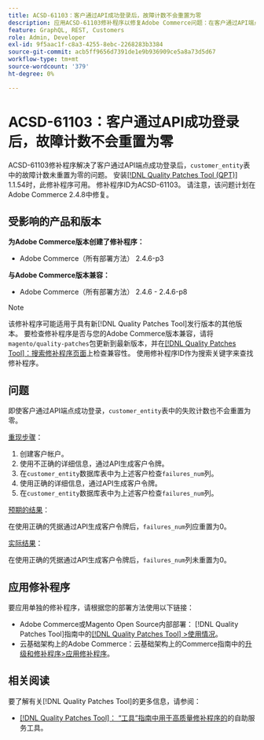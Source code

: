 ```yaml
---
title: ACSD-61103：客户通过API成功登录后，故障计数不会重置为零
description: 应用ACSD-61103修补程序以修复Adobe Commerce问题：在客户通过API端点成功登录后，“customer_entity”表中的故障计数不会重置为零。
feature: GraphQL, REST, Customers
role: Admin, Developer
exl-id: 9f5aac1f-c8a3-4255-8ebc-2268283b3384
source-git-commit: acb5ff9656d7391de1e9b936909ce5a8a73d5d67
workflow-type: tm+mt
source-wordcount: '379'
ht-degree: 0%

---
```


# ACSD-61103：客户通过API成功登录后，故障计数不会重置为零

ACSD-61103修补程序解决了客户通过API端点成功登录后，`customer_entity`表中的故障计数未重置为零的问题。 安装[[!DNL Quality Patches Tool (QPT)]](/help/tools/quality-patches-tool/quality-patches-tool-to-self-serve-quality-patches.md) 1.1.54时，此修补程序可用。 修补程序ID为ACSD-61103。 请注意，该问题计划在Adobe Commerce 2.4.8中修复。

## 受影响的产品和版本

**为Adobe Commerce版本创建了修补程序：**

* Adobe Commerce（所有部署方法） 2.4.6-p3

**与Adobe Commerce版本兼容：**

* Adobe Commerce（所有部署方法） 2.4.6 - 2.4.6-p8

>[!NOTE]
>
>该修补程序可能适用于具有新[!DNL Quality Patches Tool]发行版本的其他版本。 要检查修补程序是否与您的Adobe Commerce版本兼容，请将`magento/quality-patches`包更新到最新版本，并在[[!DNL Quality Patches Tool]：搜索修补程序页面](https://experienceleague.adobe.com/tools/commerce-quality-patches/index.html)上检查兼容性。 使用修补程序ID作为搜索关键字来查找修补程序。

## 问题

即使客户通过API端点成功登录，`customer_entity`表中的失败计数也不会重置为零。

<u>重现步骤</u>：

1. 创建客户帐户。
1. 使用不正确的详细信息，通过API生成客户令牌。
1. 在`customer_entity`数据库表中为上述客户检查`failures_num`列。
1. 使用正确的详细信息，通过API生成客户令牌。
1. 在`customer_entity`数据库表中为上述客户检查`failures_num`列。

<u>预期的结果</u>：

在使用正确的凭据通过API生成客户令牌后，`failures_num`列应重置为0。

<u>实际结果</u>：

在使用正确的凭据通过API生成客户令牌后，`failures_num`列未重置为0。

## 应用修补程序

要应用单独的修补程序，请根据您的部署方法使用以下链接：

* Adobe Commerce或Magento Open Source内部部署： [!DNL Quality Patches Tool]指南中的[[!DNL Quality Patches Tool] >使用情况](/help/tools/quality-patches-tool/usage.md)。
* 云基础架构上的Adobe Commerce：云基础架构上的Commerce指南中的[升级和修补程序>应用修补程序](https://experienceleague.adobe.com/docs/commerce-cloud-service/user-guide/develop/upgrade/apply-patches.html)。

## 相关阅读

要了解有关[!DNL Quality Patches Tool]的更多信息，请参阅：

* [[!DNL Quality Patches Tool]： “工具”指南中用于高质量修补程序的](/help/tools/quality-patches-tool/quality-patches-tool-to-self-serve-quality-patches.md)的自助服务工具。
